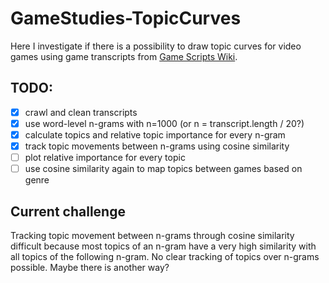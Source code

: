 # GameStudies-TopicCurves
Here I investigate if there is a possibility to draw topic curves for video games using game transcripts from [Game Scripts Wiki](https://game-scripts-wiki.blogspot.com/).

## TODO:
- [x] crawl and clean transcripts
- [x] use word-level n-grams with n=1000 (or n = transcript.length / 20?)
- [x] calculate topics and relative topic importance for every n-gram
- [x] track topic movements between n-grams using cosine similarity
- [ ] plot relative importance for every topic
- [ ] use cosine similarity again to map topics between games based on genre
## Current challenge
Tracking topic movement between n-grams through cosine similarity difficult because most topics of an n-gram have a very high similarity with all topics of the following n-gram. No clear tracking of topics over n-grams possible. Maybe there is another way?
